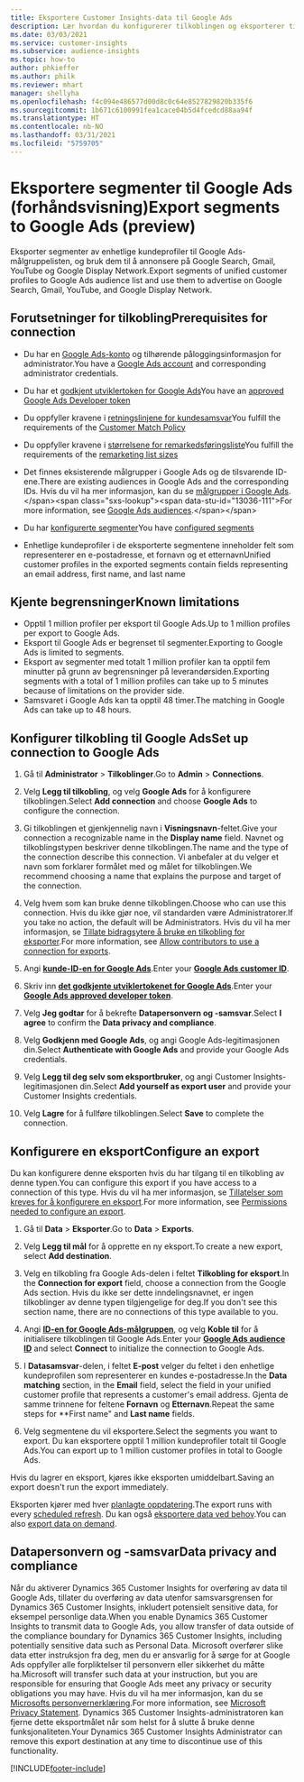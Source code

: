 ```yaml
---
title: Eksportere Customer Insights-data til Google Ads
description: Lær hvordan du konfigurerer tilkoblingen og eksporterer til Google Ads.
ms.date: 03/03/2021
ms.service: customer-insights
ms.subservice: audience-insights
ms.topic: how-to
author: phkieffer
ms.author: philk
ms.reviewer: mhart
manager: shellyha
ms.openlocfilehash: f4c094e486577d00d8c0c64e8527829820b335f6
ms.sourcegitcommit: 1b671c6100991fea1cace04b5d4fcedcd88aa94f
ms.translationtype: HT
ms.contentlocale: nb-NO
ms.lasthandoff: 03/31/2021
ms.locfileid: "5759705"
---
```

# <a name="export-segments-to-google-ads-preview"></a><span data-ttu-id="13036-103">Eksportere segmenter til Google Ads (forhåndsvisning)</span><span class="sxs-lookup"><span data-stu-id="13036-103">Export segments to Google Ads (preview)</span></span>

<span data-ttu-id="13036-104">Eksporter segmenter av enhetlige kundeprofiler til Google Ads-målgruppelisten, og bruk dem til å annonsere på Google Search, Gmail, YouTube og Google Display Network.</span><span class="sxs-lookup"><span data-stu-id="13036-104">Export segments of unified customer profiles to Google Ads audience list and use them to advertise on Google Search, Gmail, YouTube, and Google Display Network.</span></span> 

## <a name="prerequisites-for-connection"></a><span data-ttu-id="13036-105">Forutsetninger for tilkobling</span><span class="sxs-lookup"><span data-stu-id="13036-105">Prerequisites for connection</span></span>

-   <span data-ttu-id="13036-106">Du har en [Google Ads-konto](https://ads.google.com/) og tilhørende påloggingsinformasjon for administrator.</span><span class="sxs-lookup"><span data-stu-id="13036-106">You have a [Google Ads account](https://ads.google.com/) and corresponding administrator credentials.</span></span>
-   <span data-ttu-id="13036-107">Du har et [godkjent utviklertoken for Google Ads](https://developers.google.com/google-ads/api/docs/first-call/dev-token)</span><span class="sxs-lookup"><span data-stu-id="13036-107">You have an [approved Google Ads Developer token](https://developers.google.com/google-ads/api/docs/first-call/dev-token)</span></span> 
-   <span data-ttu-id="13036-108">Du oppfyller kravene i [retningslinjene for kundesamsvar](https://support.google.com/adspolicy/answer/6299717)</span><span class="sxs-lookup"><span data-stu-id="13036-108">You fulfill the requirements of the [Customer Match Policy](https://support.google.com/adspolicy/answer/6299717)</span></span>
-   <span data-ttu-id="13036-109">Du oppfyller kravene i [størrelsene for remarkedsføringsliste](https://support.google.com/google-ads/answer/7558048)</span><span class="sxs-lookup"><span data-stu-id="13036-109">You fulfill the requirements of the [remarketing list sizes](https://support.google.com/google-ads/answer/7558048)</span></span> 

-   <span data-ttu-id="13036-110">Det finnes eksisterende målgrupper i Google Ads og de tilsvarende ID-ene.</span><span class="sxs-lookup"><span data-stu-id="13036-110">There are existing audiences in Google Ads and the corresponding IDs.</span></span> <span data-ttu-id="13036-111">Hvis du vil ha mer informasjon, kan du se [målgrupper i Google Ads](https://support.google.com/google-ads/answer/7558048?hl=en#:~:text=Audience%20lists%20is%20a%20section,Display%20Network%20through%20remarketing%20campaigns.).</span><span class="sxs-lookup"><span data-stu-id="13036-111">For more information, see [Google Ads audiences](https://support.google.com/google-ads/answer/7558048?hl=en#:~:text=Audience%20lists%20is%20a%20section,Display%20Network%20through%20remarketing%20campaigns.).</span></span>
-   <span data-ttu-id="13036-112">Du har [konfigurerte segmenter](segments.md)</span><span class="sxs-lookup"><span data-stu-id="13036-112">You have [configured segments](segments.md)</span></span>
-   <span data-ttu-id="13036-113">Enhetlige kundeprofiler i de eksporterte segmentene inneholder felt som representerer en e-postadresse, et fornavn og et etternavn</span><span class="sxs-lookup"><span data-stu-id="13036-113">Unified customer profiles in the exported segments contain fields representing an email address, first name, and last name</span></span>

## <a name="known-limitations"></a><span data-ttu-id="13036-114">Kjente begrensninger</span><span class="sxs-lookup"><span data-stu-id="13036-114">Known limitations</span></span>

- <span data-ttu-id="13036-115">Opptil 1 million profiler per eksport til Google Ads.</span><span class="sxs-lookup"><span data-stu-id="13036-115">Up to 1 million profiles per export to Google Ads.</span></span>
- <span data-ttu-id="13036-116">Eksport til Google Ads er begrenset til segmenter.</span><span class="sxs-lookup"><span data-stu-id="13036-116">Exporting to Google Ads is limited to segments.</span></span>
- <span data-ttu-id="13036-117">Eksport av segmenter med totalt 1 million profiler kan ta opptil fem minutter på grunn av begrensninger på leverandørsiden.</span><span class="sxs-lookup"><span data-stu-id="13036-117">Exporting segments with a total of 1 million profiles can take up to 5 minutes because of limitations on the provider side.</span></span> 
- <span data-ttu-id="13036-118">Samsvaret i Google Ads kan ta opptil 48 timer.</span><span class="sxs-lookup"><span data-stu-id="13036-118">The matching in Google Ads can take up to 48 hours.</span></span>

## <a name="set-up-connection-to-google-ads"></a><span data-ttu-id="13036-119">Konfigurer tilkobling til Google Ads</span><span class="sxs-lookup"><span data-stu-id="13036-119">Set up connection to Google Ads</span></span>

1. <span data-ttu-id="13036-120">Gå til **Administrator** > **Tilkoblinger**.</span><span class="sxs-lookup"><span data-stu-id="13036-120">Go to **Admin** > **Connections**.</span></span>

1. <span data-ttu-id="13036-121">Velg **Legg til tilkobling**, og velg **Google Ads** for å konfigurere tilkoblingen.</span><span class="sxs-lookup"><span data-stu-id="13036-121">Select **Add connection** and choose **Google Ads** to configure the connection.</span></span>

1. <span data-ttu-id="13036-122">Gi tilkoblingen et gjenkjennelig navn i **Visningsnavn**-feltet.</span><span class="sxs-lookup"><span data-stu-id="13036-122">Give your connection a recognizable name in the **Display name** field.</span></span> <span data-ttu-id="13036-123">Navnet og tilkoblingstypen beskriver denne tilkoblingen.</span><span class="sxs-lookup"><span data-stu-id="13036-123">The name and the type of the connection describe this connection.</span></span> <span data-ttu-id="13036-124">Vi anbefaler at du velger et navn som forklarer formålet med og målet for tilkoblingen.</span><span class="sxs-lookup"><span data-stu-id="13036-124">We recommend choosing a name that explains the purpose and target of the connection.</span></span>

1. <span data-ttu-id="13036-125">Velg hvem som kan bruke denne tilkoblingen.</span><span class="sxs-lookup"><span data-stu-id="13036-125">Choose who can use this connection.</span></span> <span data-ttu-id="13036-126">Hvis du ikke gjør noe, vil standarden være Administratorer.</span><span class="sxs-lookup"><span data-stu-id="13036-126">If you take no action, the default will be Administrators.</span></span> <span data-ttu-id="13036-127">Hvis du vil ha mer informasjon, se [Tillate bidragsytere å bruke en tilkobling for eksporter](connections.md#allow-contributors-to-use-a-connection-for-exports).</span><span class="sxs-lookup"><span data-stu-id="13036-127">For more information, see [Allow contributors to use a connection for exports](connections.md#allow-contributors-to-use-a-connection-for-exports).</span></span>

1. <span data-ttu-id="13036-128">Angi **[kunde-ID-en for Google Ads](https://support.google.com/google-ads/answer/1704344)**.</span><span class="sxs-lookup"><span data-stu-id="13036-128">Enter your **[Google Ads customer ID](https://support.google.com/google-ads/answer/1704344)**.</span></span>

1. <span data-ttu-id="13036-129">Skriv inn **[det godkjente utviklertokenet for Google Ads](https://developers.google.com/google-ads/api/docs/first-call/dev-token)**.</span><span class="sxs-lookup"><span data-stu-id="13036-129">Enter your **[Google Ads approved developer token](https://developers.google.com/google-ads/api/docs/first-call/dev-token)**.</span></span>

1. <span data-ttu-id="13036-130">Velg **Jeg godtar** for å bekrefte **Datapersonvern og -samsvar**.</span><span class="sxs-lookup"><span data-stu-id="13036-130">Select **I agree** to confirm the **Data privacy and compliance**.</span></span>

1. <span data-ttu-id="13036-131">Velg **Godkjenn med Google Ads**, og angi Google Ads-legitimasjonen din.</span><span class="sxs-lookup"><span data-stu-id="13036-131">Select **Authenticate with Google Ads** and provide your Google Ads credentials.</span></span>

1. <span data-ttu-id="13036-132">Velg **Legg til deg selv som eksportbruker**, og angi Customer Insights-legitimasjonen din.</span><span class="sxs-lookup"><span data-stu-id="13036-132">Select **Add yourself as export user** and provide your Customer Insights credentials.</span></span>

1. <span data-ttu-id="13036-133">Velg **Lagre** for å fullføre tilkoblingen.</span><span class="sxs-lookup"><span data-stu-id="13036-133">Select **Save** to complete the connection.</span></span> 

## <a name="configure-an-export"></a><span data-ttu-id="13036-134">Konfigurere en eksport</span><span class="sxs-lookup"><span data-stu-id="13036-134">Configure an export</span></span>

<span data-ttu-id="13036-135">Du kan konfigurere denne eksporten hvis du har tilgang til en tilkobling av denne typen.</span><span class="sxs-lookup"><span data-stu-id="13036-135">You can configure this export if you have access to a connection of this type.</span></span> <span data-ttu-id="13036-136">Hvis du vil ha mer informasjon, se [Tillatelser som kreves for å konfigurere en eksport](export-destinations.md#set-up-a-new-export).</span><span class="sxs-lookup"><span data-stu-id="13036-136">For more information, see [Permissions needed to configure an export](export-destinations.md#set-up-a-new-export).</span></span>

1. <span data-ttu-id="13036-137">Gå til **Data** > **Eksporter**.</span><span class="sxs-lookup"><span data-stu-id="13036-137">Go to **Data** > **Exports**.</span></span>

1. <span data-ttu-id="13036-138">Velg **Legg til mål** for å opprette en ny eksport.</span><span class="sxs-lookup"><span data-stu-id="13036-138">To create a new export, select **Add destination**.</span></span>

1. <span data-ttu-id="13036-139">Velg en tilkobling fra Google Ads-delen i feltet **Tilkobling for eksport**.</span><span class="sxs-lookup"><span data-stu-id="13036-139">In the **Connection for export** field, choose a connection from the Google Ads section.</span></span> <span data-ttu-id="13036-140">Hvis du ikke ser dette inndelingsnavnet, er ingen tilkoblinger av denne typen tilgjengelige for deg.</span><span class="sxs-lookup"><span data-stu-id="13036-140">If you don't see this section name, there are no connections of this type available to you.</span></span>

1. <span data-ttu-id="13036-141">Angi **[ID-en for Google Ads-målgruppen](https://support.google.com/google-ads/answer/7558048?hl=en#:~:text=Audience%20lists%20is%20a%20section,Display%20Network%20through%20remarketing%20campaigns.)**, og velg **Koble til** for å initialisere tilkoblingen til Google Ads.</span><span class="sxs-lookup"><span data-stu-id="13036-141">Enter your **[Google Ads audience ID](https://support.google.com/google-ads/answer/7558048?hl=en#:~:text=Audience%20lists%20is%20a%20section,Display%20Network%20through%20remarketing%20campaigns.)** and select **Connect** to initialize the connection to Google Ads.</span></span>

1. <span data-ttu-id="13036-142">I **Datasamsvar**-delen, i feltet **E-post** velger du feltet i den enhetlige kundeprofilen som representerer en kundes e-postadresse.</span><span class="sxs-lookup"><span data-stu-id="13036-142">In the **Data matching** section, in the **Email** field, select the field in your unified customer profile that represents a customer's email address.</span></span> <span data-ttu-id="13036-143">Gjenta de samme trinnene for feltene **Fornavn** og **Etternavn**.</span><span class="sxs-lookup"><span data-stu-id="13036-143">Repeat the same steps for \*\*First name" and **Last name** fields.</span></span>

1. <span data-ttu-id="13036-144">Velg segmentene du vil eksportere.</span><span class="sxs-lookup"><span data-stu-id="13036-144">Select the segments you want to export.</span></span> <span data-ttu-id="13036-145">Du kan eksportere opptil 1 million kundeprofiler totalt til Google Ads.</span><span class="sxs-lookup"><span data-stu-id="13036-145">You can export up to 1 million customer profiles in total to Google Ads.</span></span>

<span data-ttu-id="13036-146">Hvis du lagrer en eksport, kjøres ikke eksporten umiddelbart.</span><span class="sxs-lookup"><span data-stu-id="13036-146">Saving an export doesn't run the export immediately.</span></span>

<span data-ttu-id="13036-147">Eksporten kjører med hver [planlagte oppdatering](system.md#schedule-tab).</span><span class="sxs-lookup"><span data-stu-id="13036-147">The export runs with every [scheduled refresh](system.md#schedule-tab).</span></span> <span data-ttu-id="13036-148">Du kan også [eksportere data ved behov](export-destinations.md#run-exports-on-demand).</span><span class="sxs-lookup"><span data-stu-id="13036-148">You can also [export data on demand](export-destinations.md#run-exports-on-demand).</span></span> 

## <a name="data-privacy-and-compliance"></a><span data-ttu-id="13036-149">Datapersonvern og -samsvar</span><span class="sxs-lookup"><span data-stu-id="13036-149">Data privacy and compliance</span></span>

<span data-ttu-id="13036-150">Når du aktiverer Dynamics 365 Customer Insights for overføring av data til Google Ads, tillater du overføring av data utenfor samsvarsgrensen for Dynamics 365 Customer Insights, inkludert potensielt sensitive data, for eksempel personlige data.</span><span class="sxs-lookup"><span data-stu-id="13036-150">When you enable Dynamics 365 Customer Insights to transmit data to Google Ads, you allow transfer of data outside of the compliance boundary for Dynamics 365 Customer Insights, including potentially sensitive data such as Personal Data.</span></span> <span data-ttu-id="13036-151">Microsoft overfører slike data etter instruksjon fra deg, men du er ansvarlig for å sørge for at Google Ads oppfyller alle forpliktelser til personvern eller sikkerhet du måtte ha.</span><span class="sxs-lookup"><span data-stu-id="13036-151">Microsoft will transfer such data at your instruction, but you are responsible for ensuring that Google Ads meet any privacy or security obligations you may have.</span></span> <span data-ttu-id="13036-152">Hvis du vil ha mer informasjon, kan du se [Microsofts personvernerklæring](https://go.microsoft.com/fwlink/?linkid=396732).</span><span class="sxs-lookup"><span data-stu-id="13036-152">For more information, see [Microsoft Privacy Statement](https://go.microsoft.com/fwlink/?linkid=396732).</span></span>
<span data-ttu-id="13036-153">Dynamics 365 Customer Insights-administratoren kan fjerne dette eksportmålet når som helst for å slutte å bruke denne funksjonaliteten.</span><span class="sxs-lookup"><span data-stu-id="13036-153">Your Dynamics 365 Customer Insights Administrator can remove this export destination at any time to discontinue use of this functionality.</span></span>


[!INCLUDE[footer-include](../includes/footer-banner.md)]
